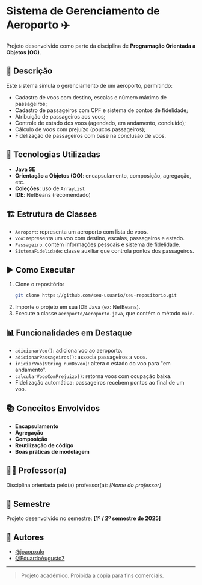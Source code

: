 # Sistema de Gerenciamento de Aeroporto ✈️

Projeto desenvolvido como parte da disciplina de **Programação Orientada a Objetos (OO)**.

## 📌 Descrição

Este sistema simula o gerenciamento de um aeroporto, permitindo:

- Cadastro de voos com destino, escalas e número máximo de passageiros;
- Cadastro de passageiros com CPF e sistema de pontos de fidelidade;
- Atribuição de passageiros aos voos;
- Controle de estado dos voos (agendado, em andamento, concluído);
- Cálculo de voos com prejuízo (poucos passageiros);
- Fidelização de passageiros com base na conclusão de voos.

## 🧰 Tecnologias Utilizadas

- **Java SE**
- **Orientação a Objetos (OO)**: encapsulamento, composição, agregação, etc.
- **Coleções**: uso de `ArrayList`
- **IDE**: NetBeans (recomendado)

## 🏗️ Estrutura de Classes

- `Aeroport`: representa um aeroporto com lista de voos.
- `Voo`: representa um voo com destino, escalas, passageiros e estado.
- `Passageiro`: contém informações pessoais e sistema de fidelidade.
- `SistemaFidelidade`: classe auxiliar que controla pontos dos passageiros.

## ▶️ Como Executar

1. Clone o repositório:
   ```bash
   git clone https://github.com/seu-usuario/seu-repositorio.git
   ```
2. Importe o projeto em sua IDE Java (ex: NetBeans).
3. Execute a classe `aeroporto/Aeroporto.java`, que contém o método `main`.

## 📊 Funcionalidades em Destaque

- `adicionarVoo()`: adiciona voo ao aeroporto.
- `adicionarPassageiros()`: associa passageiros a voos.
- `iniciarVoo(String numDoVoo)`: altera o estado do voo para "em andamento".
- `calcularVoosComPrejuizo()`: retorna voos com ocupação baixa.
- Fidelização automática: passageiros recebem pontos ao final de um voo.

## 📚 Conceitos Envolvidos

- **Encapsulamento**
- **Agregação**
- **Composição**
- **Reutilização de código**
- **Boas práticas de modelagem**

## 👨‍🏫 Professor(a)

Disciplina orientada pelo(a) professor(a): *[Nome do professor]*

## 📅 Semestre

Projeto desenvolvido no semestre: **[1º / 2º semestre de 2025]**

## 👥 Autores

- [@joaopxulo](https://github.com/joaopxulo)
- [@EduardoAugusto7](https://github.com/EduardoAugusto7)

---

> Projeto acadêmico. Proibida a cópia para fins comerciais.
